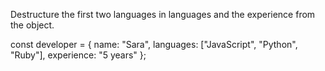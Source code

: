 Destructure the first two languages in languages and the experience from the object.

const developer = { name: "Sara", languages: ["JavaScript", "Python", "Ruby"], experience: "5 years" };
